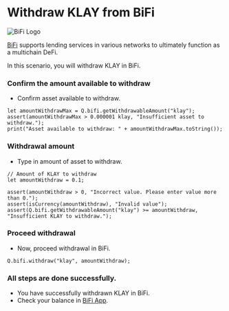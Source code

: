 ```meta-Currency
```

# Withdraw KLAY from BiFi

![BiFi Logo](https://s3.ap-northeast-2.amazonaws.com/thebifrost.io/home/bifi/bifi_logo.svg)

[BiFi](https://bifi.finance/) supports lending services in various networks to ultimately function as a multichain DeFi.

In this scenario, you will withdraw KLAY in BiFi.

### Confirm the amount available to withdraw

- Confirm asset available to withdraw.

```output-Dynamic
let amountWithdrawMax = Q.bifi.getWithdrawableAmount("klay");
assert(amountWithdrawMax > 0.000001 klay, "Insufficient asset to withdraw.");
print("Asset available to withdraw: " + amountWithdrawMax.toString());
```

### Withdrawal amount

- Type in amount of asset to withdraw.

```input klay
// Amount of KLAY to withdraw
let amountWithdraw = 0.1;
```

```input-Verify
assert(amountWithdraw > 0, "Incorrect value. Please enter value more than 0.");
assert(isCurrency(amountWithdraw), "Invalid value");
assert(Q.bifi.getWithdrawableAmount("klay") >= amountWithdraw, "Insufficient KLAY to withdraw.");
```

### Proceed withdrawal

- Now, proceed withdrawal in BiFi.

```taster
Q.bifi.withdraw("klay", amountWithdraw);
```

### All steps are done successfully.

- You have successfully withdrawn KLAY in BiFi.
- Check your balance in [BiFi App](https://app.bifi.finance/).
